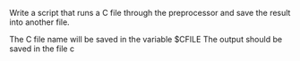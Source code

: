 
Write a script that runs a C file through the preprocessor and save the result into another file.

The C file name will be saved in the variable $CFILE
The output should be saved in the file c
